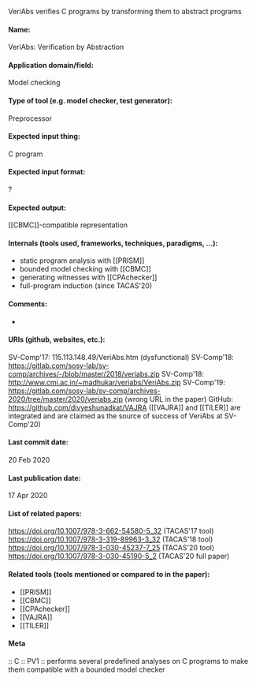 VeriAbs verifies C programs by transforming them to abstract programs

#### Name:
VeriAbs: Verification by Abstraction

#### Application domain/field:
Model checking

#### Type of tool (e.g. model checker, test generator):
Preprocessor

#### Expected input thing:
C program

#### Expected input format:
?

#### Expected output:
[[CBMC]]-compatible representation

#### Internals (tools used, frameworks, techniques, paradigms, ...):
- static program analysis with [[PRISM]]
- bounded model checking with [[CBMC]]
- generating witnesses with [[CPAchecker]]
- full-program induction (since TACAS'20)

#### Comments:
-

#### URIs (github, websites, etc.):
SV-Comp'17: 115.113.148.49/VeriAbs.htm (dysfunctional)
SV-Comp'18: https://gitlab.com/sosy-lab/sv-comp/archives/-/blob/master/2018/veriabs.zip
SV-Comp'18: http://www.cmi.ac.in/~madhukar/veriabs/VeriAbs.zip
SV-Comp'19: https://gitlab.com/sosy-lab/sv-comp/archives-2020/tree/master/2020/veriabs.zip (wrong URL in the paper)
GitHub: https://github.com/divyeshunadkat/VAJRA ([[VAJRA]] and [[TILER]] are integrated and are claimed as the source of success of VeriAbs at SV-Comp'20)

#### Last commit date:
20 Feb 2020

#### Last publication date:
17 Apr 2020

#### List of related papers:
https://doi.org/10.1007/978-3-662-54580-5_32 (TACAS'17 tool)
https://doi.org/10.1007/978-3-319-89963-3_32 (TACAS'18 tool)
https://doi.org/10.1007/978-3-030-45237-7_25 (TACAS'20 tool)
https://doi.org/10.1007/978-3-030-45190-5_2 (TACAS'20 full paper)

#### Related tools (tools mentioned or compared to in the paper):
* [[PRISM]]
* [[CBMC]]
* [[CPAchecker]]
* [[VAJRA]]
* [[TILER]]

#### Meta
:: C
:: PV1           :: performs several predefined analyses on C programs to make them compatible with a bounded model checker